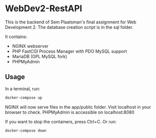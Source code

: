 # WebDev2-RestAPI

This is the backend of Sem Plaatsman's final assignment for Web Development 2. The database creation script is in the sql folder.

It contains:
* NGINX webserver
* PHP FastCGI Process Manager with PDO MySQL support
* MariaDB (GPL MySQL fork)
* PHPMyAdmin

## Usage

In a terminal, run:
```bash
docker-compose up
```

NGINX will now serve files in the app/public folder. Visit localhost in your browser to check.
PHPMyAdmin is accessible on localhost:8080

If you want to stop the containers, press Ctrl+C. 
Or run:
```bash
docker-compose down
```
